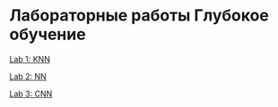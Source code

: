 # Лабораторные работы Глубокое обучение 
[Lab 1: KNN](https://github.com/GlebIsrailevich/DL_master_SamUni/tree/master/HW1)

[Lab 2: NN](https://github.com/GlebIsrailevich/DL_master_SamUni/tree/master/HW2)

[Lab 3: CNN](https://github.com/GlebIsrailevich/DL_master_SamUni/tree/master/HW3)
